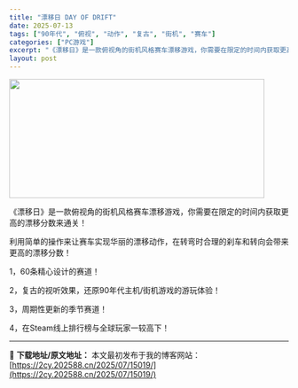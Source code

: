 ```yaml
---
title: "漂移日 DAY OF DRIFT"
date: 2025-07-13
tags: ["90年代", "俯视", "动作", "复古", "街机", "赛车"]
categories: ["PC游戏"]
excerpt: "《漂移日》是一款俯视角的街机风格赛车漂移游戏，你需要在限定的时间内获取更高的漂移分数来通关！ 利用简单的操作来让赛车实现华丽的漂移动作，在转弯时合理的刹车和转向会带来更高的漂移分数！ 1，60条精心设计的赛道！ 2，复古的视听效果，还原90年代主机/街机游戏的游玩体验！ 3，周期性更新的季节赛道！ &hellip;"
layout: post
---
```


<img class="aligncenter size-full wp-image-14997" src="https://2cy.202588.cn/wp-content/uploads/2025/07/2025071308253274.webp" alt="" width="460" height="215" />

《漂移日》是一款俯视角的街机风格赛车漂移游戏，你需要在限定的时间内获取更高的漂移分数来通关！

利用简单的操作来让赛车实现华丽的漂移动作，在转弯时合理的刹车和转向会带来更高的漂移分数！

1，60条精心设计的赛道！

2，复古的视听效果，还原90年代主机/街机游戏的游玩体验！

3，周期性更新的季节赛道！

4，在Steam线上排行榜与全球玩家一较高下！

---
📖 **下载地址/原文地址：** 本文最初发布于我的博客网站：[https://2cy.202588.cn/2025/07/15019/](https://2cy.202588.cn/2025/07/15019/)
